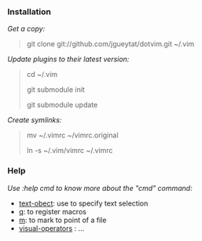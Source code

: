 
### Installation

*Get a copy:*

> git clone git://github.com/jgueytat/dotvim.git ~/.vim

*Update plugins to their latest version:*

> cd ~/.vim
>
> git submodule init
>
> git submodule update

*Create symlinks:*

> mv ~/.vimrc ~/vimrc.original
>
> ln -s ~/.vim/vimrc ~/.vimrc

### Help

*Use :help cmd to know more about the "cmd" command:*

- [text-obect](http://vimdoc.sourceforge.net/htmldoc/motion.html#text-objects): use to specify text selection
- [q](http://vimdoc.sourceforge.net/htmldoc/repeat.html#complex-repeat): to register macros
- [m](http://vimdoc.sourceforge.net/htmldoc/motion.html#mark): to mark to point of a file
- [visual-operators](http://vimdoc.sourceforge.net/htmldoc/visual.html#visual-operators) : ...

